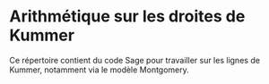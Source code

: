 Arithmétique sur les droites de Kummer
======================================

Ce répertoire contient du code Sage pour travailler sur les lignes de
Kummer, notamment via le modèle Montgomery.
